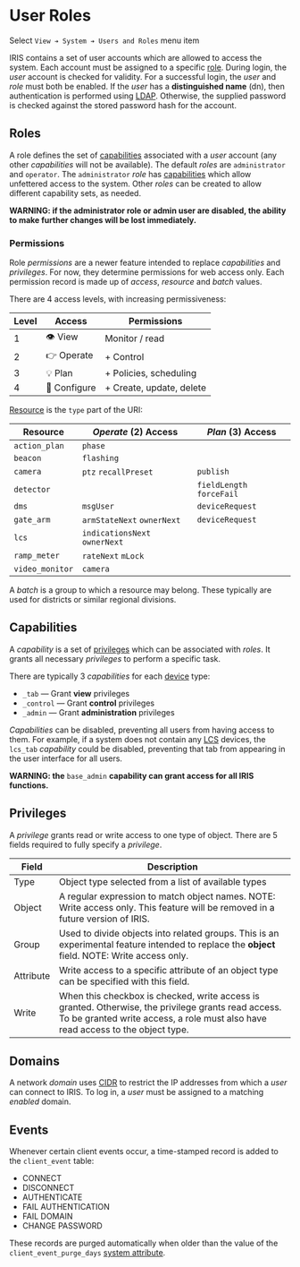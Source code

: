# User Roles

Select `View ➔ System ➔ Users and Roles` menu item

IRIS contains a set of user accounts which are allowed to access the system.
Each account must be assigned to a specific [role](#roles).  During login, the
_user_ account is checked for validity.  For a successful login, the _user_ and
_role_ must both be enabled.  If the _user_ has a **distinguished name** (dn),
then authentication is performed using [LDAP].  Otherwise, the supplied password
is checked against the stored password hash for the account.

## Roles

A role defines the set of [capabilities](#capabilities) associated with a _user_
account (any other _capabilities_ will not be available).  The default _roles_
are `administrator` and `operator`.  The `administrator` _role_ has
[capabilities](#capabilities) which allow unfettered access to the system.
Other _roles_ can be created to allow different capability sets, as needed.

**WARNING: if the administrator role or admin user are disabled, the ability to
make further changes will be lost immediately.**

### Permissions

Role *permissions* are a newer feature intended to replace *capabilities* and
*privileges*.  For now, they determine permissions for web access only.  Each
permission record is made up of *access*, *resource* and *batch* values.

There are 4 access levels, with increasing permissiveness:

| Level | Access       | Permissions              |
|-------|--------------|--------------------------|
|     1 | 👁️ View      | Monitor / read           |
|     2 | 👉 Operate   | + Control                |
|     3 | 💡 Plan      | + Policies, scheduling   |
|     4 | 🔧 Configure | + Create, update, delete |

[Resource] is the `type` part of the URI:

| Resource         | *Operate* (2) Access          | *Plan* (3) Access         |
|------------------|-------------------------------|---------------------------|
| `action_plan`    | `phase`                       |                           |
| `beacon`         | `flashing`                    |                           |
| `camera`         | `ptz` `recallPreset`          | `publish`                 |
| `detector`       |                               | `fieldLength` `forceFail` |
| `dms`            | `msgUser`                     | `deviceRequest`           |
| `gate_arm`       | `armStateNext` `ownerNext`    | `deviceRequest`           |
| `lcs`            | `indicationsNext` `ownerNext` |                           |
| `ramp_meter`     | `rateNext` `mLock`            |                           |
| `video_monitor`  | `camera`                      |                           |

A *batch* is a group to which a resource may belong.  These typically are used
for districts or similar regional divisions.

## Capabilities

A _capability_ is a set of [privileges](#privileges) which can be associated
with _roles_.  It grants all necessary _privileges_ to perform a specific task.

There are typically 3 _capabilities_ for each [device] type:

* `_tab` — Grant **view** privileges
* `_control` — Grant **control** privileges
* `_admin` — Grant **administration** privileges

_Capabilities_ can be disabled, preventing all users from having access to them.
For example, if a system does not contain any [LCS] devices, the `lcs_tab`
_capability_ could be disabled, preventing that tab from appearing in the user
interface for all users.

**WARNING: the** `base_admin` **capability can grant access for all IRIS
functions.**

## Privileges

A _privilege_ grants read or write access to one type of object.  There are 5
fields required to fully specify a _privilege_.

Field     | Description
----------|----------------------------------------------------
Type      | Object type selected from a list of available types
Object    | A regular expression to match object names.  NOTE: Write access only.  This feature will be removed in a future version of IRIS.
Group     | Used to divide objects into related groups.  This is an experimental feature intended to replace the **object** field.  NOTE: Write access only.
Attribute | Write access to a specific attribute of an object type can be specified with this field.
Write     | When this checkbox is checked, write access is granted.  Otherwise, the privilege grants read access.  To be granted write access, a role must also have read access to the object type.

## Domains

A network _domain_ uses [CIDR] to restrict the IP addresses from which a _user_
can connect to IRIS.  To log in, a _user_ must be assigned to a matching
_enabled_ domain.

## Events

Whenever certain client events occur, a time-stamped record is added to the
`client_event` table:

* CONNECT
* DISCONNECT
* AUTHENTICATE
* FAIL AUTHENTICATION
* FAIL DOMAIN
* CHANGE PASSWORD

These records are purged automatically when older than the value of the
`client_event_purge_days` [system attribute].


[CIDR]: https://en.wikipedia.org/wiki/Classless_Inter-Domain_Routing
[device]: controllers.html#devices
[LCS]: lcs.html
[LDAP]: installation.html#ldap
[resource]: rest_api.html#resource-types
[system attribute]: system_attributes.html
